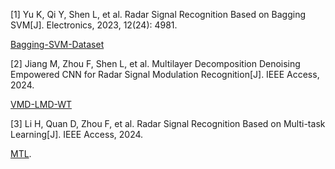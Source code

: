 [1] Yu K, Qi Y, Shen L, et al. Radar Signal Recognition Based on Bagging SVM[J]. Electronics, 2023, 12(24): 4981.

[Bagging-SVM-Dataset](Bagging-SVM-Dataset)

[2] Jiang M, Zhou F, Shen L, et al. Multilayer Decomposition Denoising Empowered CNN for Radar Signal Modulation Recognition[J]. IEEE Access, 2024.

[VMD-LMD-WT](VMD-LMD-WT)

[3] Li H, Quan D, Zhou F, et al. Radar Signal Recognition Based on Multi-task Learning[J]. IEEE Access, 2024.

[MTL](MTL).
